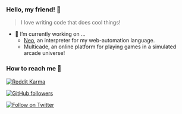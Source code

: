 ### Hello, my friend! 🤟
> I love writing code that does cool things!

- 🔭 I’m currently working on ...
  - [Neo](https://github.com/EthanThatOneKid/neo), an interpreter for my web-automation language.
  - Multicade, an online platform for playing games in a simulated arcade universe!

### How to reach me 💌
[![Reddit Karma](https://img.shields.io/reddit/user-karma/combined/EthanThatOneKid?style=social)](https://www.reddit.com/u/EthanThatOneKid)

[![GitHub followers](https://img.shields.io/github/followers/EthanThatOneKid?style=social)](https://github.com/EthanThatOneKid)

[![Follow on Twitter](https://img.shields.io/badge/--twitter?label=Twitter&logo=Twitter&style=social)](https://twitter.com/__etok__)
